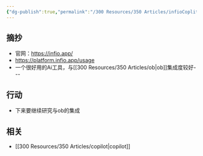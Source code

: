 ```yaml
---
{"dg-publish":true,"permalink":"/300 Resources/350 Articles/infioCoplit插件/","created":"2025-09-18T08:30:11.325+08:00","updated":"2025-09-17T23:32:52.249+08:00"}
---
```


## 摘抄
- 官网：https://infio.app/
- https://platform.infio.app/usage
- 一个很好用的Ai工具，与[[300 Resources/350 Articles/ob\|ob]]集成度较好---
## 行动
- 下来要继续研究与ob的集成
## 相关
- [[300 Resources/350 Articles/copilot\|copilot]]

